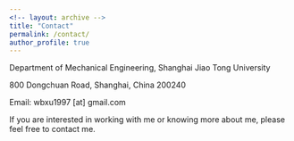 ```yaml
---
<!-- layout: archive -->
title: "Contact"
permalink: /contact/
author_profile: true
---
```


Department of Mechanical Engineering, Shanghai Jiao Tong University

800 Dongchuan Road, Shanghai, China 200240

Email: wbxu1997 [at] gmail.com

If you are interested in working with me or knowing more about me, please feel free to contact me.
